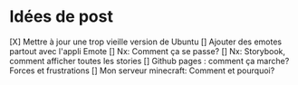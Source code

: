 # Idées de post

[X] Mettre à jour une trop vieille version de Ubuntu
[] Ajouter des emotes partout avec l'appli Emote
[] Nx: Comment ça se passe?
[] Nx: Storybook, comment afficher toutes les stories
[] Github pages : comment ça marche? Forces et frustrations
[] Mon serveur minecraft: Comment et pourquoi?